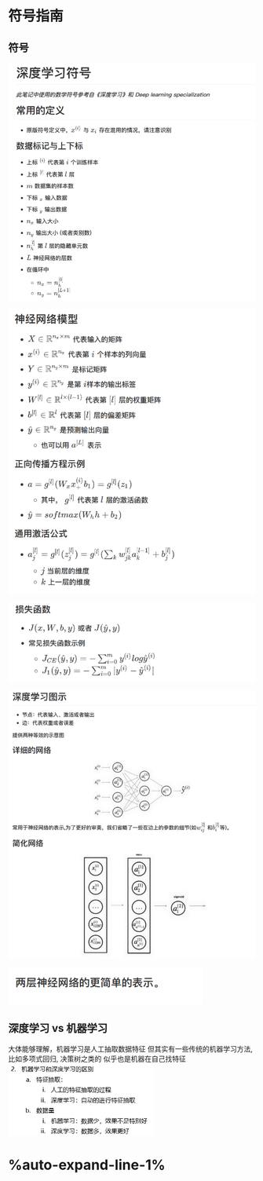 # 符号指南
## 符号
![](./images/1.png)


![](./images/2.png)

![](./images/3.png)

![](./images/4.png)

![](./images/5.png)
## 深度学习 vs 机器学习
大体能够理解，机器学习是人工抽取数据特征
但其实有一些传统的机器学习方法, 比如多项式回归, 决策树之类的
似乎也是机器在自己找特征
![](./images/6.png)

# %auto-expand-line-1%